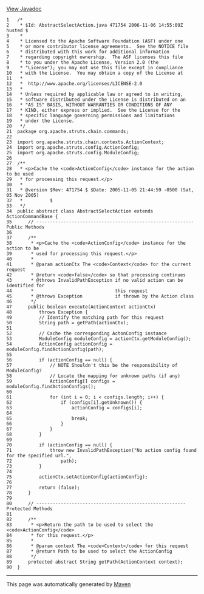 [View Javadoc](../../../../../../apidocs/org/apache/struts/chain/commands/AbstractSelectAction.html.md)


    1   /*
    2    * $Id: AbstractSelectAction.java 471754 2006-11-06 14:55:09Z husted $
    3    *
    4    * Licensed to the Apache Software Foundation (ASF) under one
    5    * or more contributor license agreements.  See the NOTICE file
    6    * distributed with this work for additional information
    7    * regarding copyright ownership.  The ASF licenses this file
    8    * to you under the Apache License, Version 2.0 (the
    9    * "License"); you may not use this file except in compliance
    10   * with the License.  You may obtain a copy of the License at
    11   *
    12   *  http://www.apache.org/licenses/LICENSE-2.0
    13   *
    14   * Unless required by applicable law or agreed to in writing,
    15   * software distributed under the License is distributed on an
    16   * "AS IS" BASIS, WITHOUT WARRANTIES OR CONDITIONS OF ANY
    17   * KIND, either express or implied.  See the License for the
    18   * specific language governing permissions and limitations
    19   * under the License.
    20   */
    21  package org.apache.struts.chain.commands;
    22  
    23  import org.apache.struts.chain.contexts.ActionContext;
    24  import org.apache.struts.config.ActionConfig;
    25  import org.apache.struts.config.ModuleConfig;
    26  
    27  /**
    28   * <p>Cache the <code>ActionConfig</code> instance for the action to be used
    29   * for processing this request.</p>
    30   *
    31   * @version $Rev: 471754 $ $Date: 2005-11-05 21:44:59 -0500 (Sat, 05 Nov 2005)
    32   *          $
    33   */
    34  public abstract class AbstractSelectAction extends ActionCommandBase {
    35      // ---------------------------------------------------------- Public Methods
    36  
    37      /**
    38       * <p>Cache the <code>ActionConfig</code> instance for the action to be
    39       * used for processing this request.</p>
    40       *
    41       * @param actionCtx The <code>Context</code> for the current request
    42       * @return <code>false</code> so that processing continues
    43       * @throws InvalidPathException if no valid action can be identified for
    44       *                              this request
    45       * @throws Exception            if thrown by the Action class
    46       */
    47      public boolean execute(ActionContext actionCtx)
    48          throws Exception {
    49          // Identify the matching path for this request
    50          String path = getPath(actionCtx);
    51  
    52          // Cache the corresponding ActonConfig instance
    53          ModuleConfig moduleConfig = actionCtx.getModuleConfig();
    54          ActionConfig actionConfig = moduleConfig.findActionConfig(path);
    55  
    56          if (actionConfig == null) {
    57              // NOTE Shouldn't this be the responsibility of ModuleConfig?
    58              // Locate the mapping for unknown paths (if any)
    59              ActionConfig[] configs = moduleConfig.findActionConfigs();
    60  
    61              for (int i = 0; i < configs.length; i++) {
    62                  if (configs[i].getUnknown()) {
    63                      actionConfig = configs[i];
    64  
    65                      break;
    66                  }
    67              }
    68          }
    69  
    70          if (actionConfig == null) {
    71              throw new InvalidPathException("No action config found for the specified url.",
    72                  path);
    73          }
    74  
    75          actionCtx.setActionConfig(actionConfig);
    76  
    77          return (false);
    78      }
    79  
    80      // ------------------------------------------------------- Protected Methods
    81  
    82      /**
    83       * <p>Return the path to be used to select the <code>ActionConfig</code>
    84       * for this request.</p>
    85       *
    86       * @param context The <code>Context</code> for this request
    87       * @return Path to be used to select the ActionConfig
    88       */
    89      protected abstract String getPath(ActionContext context);
    90  }

------------------------------------------------------------------------

This page was automatically generated by [Maven](http://maven.apache.org/)
